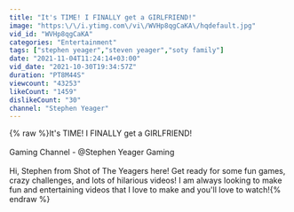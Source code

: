 ```yaml
---
title: "It's TIME! I FINALLY get a GIRLFRIEND!"
image: "https:\/\/i.ytimg.com\/vi\/WVHp8qgCaKA\/hqdefault.jpg"
vid_id: "WVHp8qgCaKA"
categories: "Entertainment"
tags: ["stephen yeager","steven yeager","soty family"]
date: "2021-11-04T11:24:14+03:00"
vid_date: "2021-10-30T19:34:57Z"
duration: "PT8M44S"
viewcount: "43253"
likeCount: "1459"
dislikeCount: "30"
channel: "Stephen Yeager"
---
```

{% raw %}It's TIME! I FINALLY get a GIRLFRIEND!<br /><br />Gaming Channel - @Stephen Yeager Gaming <br /><br />Hi, Stephen from Shot of The Yeagers here! Get ready for some fun games, crazy challenges, and lots of hilarious videos! I am always looking to make fun and entertaining videos that I love to make and you'll love to watch!{% endraw %}
